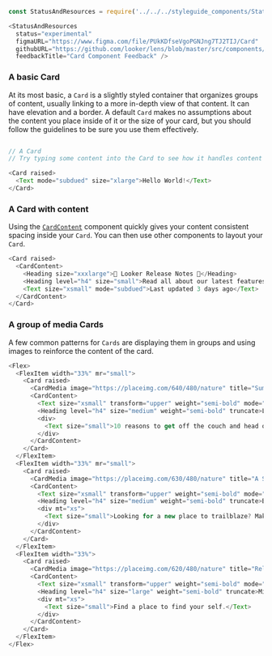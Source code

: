 ```js noeditor
const StatusAndResources = require('../../../styleguide_components/StatusAndResources').StatusAndResources;

<StatusAndResources
  status="experimental"
  figmaURL="https://www.figma.com/file/PUkKDfseVgoPGNJng7TJ2TIJ/Card"
  githubURL="https://github.com/looker/lens/blob/master/src/components/Card/Card.tsx"
  feedbackTitle="Card Component Feedback" />
```


<div class="doc-section-divider"></div>

### A basic Card

At its most basic, a `Card` is a slightly styled container that organizes groups of content, usually linking to a more in-depth view of that content. It can have elevation and a border. A default `Card` makes no assumptions about the content you place inside of it or the size of your card, but you should follow the guidelines to be sure you use them effectively.


```js

// A Card
// Try typing some content into the Card to see how it handles content by default

<Card raised>
  <Text mode="subdued" size="xlarge">Hello World!</Text>
</Card>
```

<div class="doc-section-divider"></div>

### A Card with content

Using the [`CardContent`](/#!/CardContent) component quickly gives your content consistent spacing inside your `Card`. You can then use other components to layout your `Card`.

```js
<Card raised>
  <CardContent>
    <Heading size="xxxlarge">🎉 Looker Release Notes 🎉</Heading>
    <Heading level="h4" size="small">Read all about our latest features</Heading>
    <Text size="xsmall" mode="subdued">Last updated 3 days ago</Text>
  </CardContent>
</Card>
```

<div class="doc-section-divider"></div>

### A group of media Cards

A few common patterns for `Cards` are displaying them in groups and using images to reinforce the content of the card.

```js
<Flex>
  <FlexItem width="33%" mr="small">
    <Card raised>
      <CardMedia image="https://placeimg.com/640/480/nature" title="Summer Nature"></CardMedia>
      <CardContent>
        <Text size="xsmall" transform="upper" weight="semi-bold" mode="subdued">Summer</Text>
        <Heading level="h4" size="medium" weight="semi-bold" truncate>Life in The Great Outdoors</Heading>
        <div>
          <Text size="small">10 reasons to get off the couch and head outside this summer.</Text>
        </div>
      </CardContent>
    </Card>
  </FlexItem>
  <FlexItem width="33%" mr="small">
    <Card raised>
      <CardMedia image="https://placeimg.com/630/480/nature" title="A Scenic Valley"></CardMedia>
      <CardContent>
        <Text size="xsmall" transform="upper" weight="semi-bold" mode="subdued">Explore</Text>
        <Heading level="h4" size="medium" weight="semi-bold" truncate>Best Scenic Hikes</Heading>
        <div mt="xs">
          <Text size="small">Looking for a new place to trailblaze? Make sure it has a great view!</Text>
        </div>
      </CardContent>
    </Card>
  </FlexItem>
  <FlexItem width="33%">
    <Card raised>
      <CardMedia image="https://placeimg.com/620/480/nature" title="Relaxing Views"></CardMedia>
      <CardContent>
        <Text size="xsmall" transform="upper" weight="semi-bold" mode="subdued">Relax</Text>
        <Heading level="h4" size="large" weight="semi-bold" truncate>Mindfull Wilderness</Heading>
        <div mt="xs">
          <Text size="small">Find a place to find your self.</Text>
        </div>
      </CardContent>
    </Card>
  </FlexItem>
</Flex>
```


